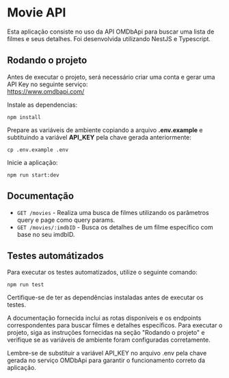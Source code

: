 # Movie API
Esta aplicação consiste no uso da API OMDbApi para buscar uma lista de filmes e seus detalhes. Foi desenvolvida utilizando NestJS e Typescript.

## Rodando o projeto
Antes de executar o projeto, será necessário criar uma conta e gerar uma API Key no seguinte serviço:<br>
https://www.omdbapi.com/

Instale as dependencias:
```shell
npm install
```

Prepare as variáveis de ambiente copiando a arquivo **.env.example** e subtituindo a variável **API_KEY** pela chave gerada anteriormente:
```shell
cp .env.example .env
```

Inicie a aplicação:
```shell
npm run start:dev
```

## Documentação
- `GET /movies` - Realiza uma busca de filmes utilizando os parâmetros query e page como query params.
- `GET /movies/:imdbID` - Busca os detalhes de um filme específico com base no seu imdbID.

## Testes automátizados
Para executar os testes automatizados, utilize o seguinte comando:
```shell
npm run test
```

Certifique-se de ter as dependências instaladas antes de executar os testes.

A documentação fornecida inclui as rotas disponíveis e os endpoints correspondentes para buscar filmes e detalhes específicos. Para executar o projeto, siga as instruções fornecidas na seção "Rodando o projeto" e verifique se as variáveis de ambiente foram configuradas corretamente.

Lembre-se de substituir a variável API_KEY no arquivo .env pela chave gerada no serviço OMDbApi para garantir o funcionamento correto da aplicação.